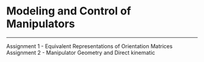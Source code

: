 # Modeling and Control of Manipulators
-----------------
Assignment 1 - Equivalent Representations of Orientation Matrices
Assignment 2 - Manipulator Geometry and Direct kinematic
